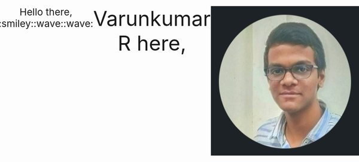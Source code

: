 <div style="display : flex; justify-content : center; text-align : center;">
  <div style="font-size : 26px;">Hello there, :smiley::wave::wave:</div>
  <div style="font-size : 55px;">Varunkumar R here,</div>

  <img src="2022-12-20.png" width="400" height="400">
</div>
